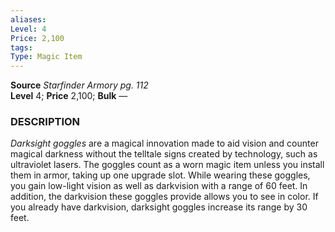 ```yaml
---
aliases: 
Level: 4
Price: 2,100 
tags: 
Type: Magic Item
---
```

**Source** _Starfinder Armory pg. 112_  
**Level** 4; **Price** 2,100; **Bulk** —

### DESCRIPTION

_Darksight goggles_ are a magical innovation made to aid vision and counter magical darkness without the telltale signs created by technology, such as ultraviolet lasers. The goggles count as a worn magic item unless you install them in armor, taking up one upgrade slot. While wearing these goggles, you gain low-light vision as well as darkvision with a range of 60 feet. In addition, the darkvision these goggles provide allows you to see in color. If you already have darkvision, darksight goggles increase its range by 30 feet.